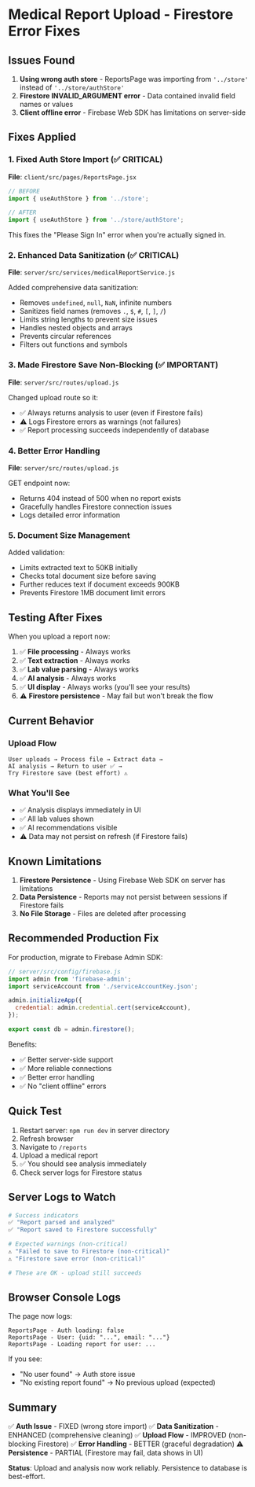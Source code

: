 # Medical Report Upload - Firestore Error Fixes

## Issues Found

1. **Using wrong auth store** - ReportsPage was importing from `'../store'` instead of `'../store/authStore'`
2. **Firestore INVALID_ARGUMENT error** - Data contained invalid field names or values
3. **Client offline error** - Firebase Web SDK has limitations on server-side

## Fixes Applied

### 1. Fixed Auth Store Import (✅ CRITICAL)

**File**: `client/src/pages/ReportsPage.jsx`

```javascript
// BEFORE
import { useAuthStore } from '../store';

// AFTER
import { useAuthStore } from '../store/authStore';
```

This fixes the "Please Sign In" error when you're actually signed in.

### 2. Enhanced Data Sanitization (✅ CRITICAL)

**File**: `server/src/services/medicalReportService.js`

Added comprehensive data sanitization:

- Removes `undefined`, `null`, `NaN`, infinite numbers
- Sanitizes field names (removes `.`, `$`, `#`, `[`, `]`, `/`)
- Limits string lengths to prevent size issues
- Handles nested objects and arrays
- Prevents circular references
- Filters out functions and symbols

### 3. Made Firestore Save Non-Blocking (✅ IMPORTANT)

**File**: `server/src/routes/upload.js`

Changed upload route so it:

- ✅ Always returns analysis to user (even if Firestore fails)
- ⚠️ Logs Firestore errors as warnings (not failures)
- ✅ Report processing succeeds independently of database

### 4. Better Error Handling

**File**: `server/src/routes/upload.js`

GET endpoint now:

- Returns 404 instead of 500 when no report exists
- Gracefully handles Firestore connection issues
- Logs detailed error information

### 5. Document Size Management

Added validation:

- Limits extracted text to 50KB initially
- Checks total document size before saving
- Further reduces text if document exceeds 900KB
- Prevents Firestore 1MB document limit errors

## Testing After Fixes

When you upload a report now:

1. ✅ **File processing** - Always works
2. ✅ **Text extraction** - Always works
3. ✅ **Lab value parsing** - Always works
4. ✅ **AI analysis** - Always works
5. ✅ **UI display** - Always works (you'll see your results)
6. ⚠️ **Firestore persistence** - May fail but won't break the flow

## Current Behavior

### Upload Flow

```
User uploads → Process file → Extract data →
AI analysis → Return to user ✅ →
Try Firestore save (best effort) ⚠️
```

### What You'll See

- ✅ Analysis displays immediately in UI
- ✅ All lab values shown
- ✅ AI recommendations visible
- ⚠️ Data may not persist on refresh (if Firestore fails)

## Known Limitations

1. **Firestore Persistence** - Using Firebase Web SDK on server has limitations
2. **Data Persistence** - Reports may not persist between sessions if Firestore fails
3. **No File Storage** - Files are deleted after processing

## Recommended Production Fix

For production, migrate to Firebase Admin SDK:

```javascript
// server/src/config/firebase.js
import admin from 'firebase-admin';
import serviceAccount from './serviceAccountKey.json';

admin.initializeApp({
  credential: admin.credential.cert(serviceAccount),
});

export const db = admin.firestore();
```

Benefits:

- ✅ Better server-side support
- ✅ More reliable connections
- ✅ Better error handling
- ✅ No "client offline" errors

## Quick Test

1. Restart server: `npm run dev` in server directory
2. Refresh browser
3. Navigate to `/reports`
4. Upload a medical report
5. ✅ You should see analysis immediately
6. Check server logs for Firestore status

## Server Logs to Watch

```bash
# Success indicators
✅ "Report parsed and analyzed"
✅ "Report saved to Firestore successfully"

# Expected warnings (non-critical)
⚠️ "Failed to save to Firestore (non-critical)"
⚠️ "Firestore save error (non-critical)"

# These are OK - upload still succeeds
```

## Browser Console Logs

The page now logs:

```
ReportsPage - Auth loading: false
ReportsPage - User: {uid: "...", email: "..."}
ReportsPage - Loading report for user: ...
```

If you see:

- "No user found" → Auth store issue
- "No existing report found" → No previous upload (expected)

## Summary

✅ **Auth Issue** - FIXED (wrong store import)
✅ **Data Sanitization** - ENHANCED (comprehensive cleaning)
✅ **Upload Flow** - IMPROVED (non-blocking Firestore)
✅ **Error Handling** - BETTER (graceful degradation)
⚠️ **Persistence** - PARTIAL (Firestore may fail, data shows in UI)

**Status**: Upload and analysis now work reliably. Persistence to database is best-effort.
